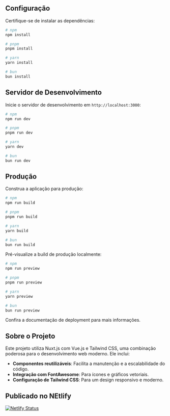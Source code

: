 
## Configuração

Certifique-se de instalar as dependências:

```bash
# npm
npm install

# pnpm
pnpm install

# yarn
yarn install

# bun
bun install
```

## Servidor de Desenvolvimento

Inicie o servidor de desenvolvimento em `http://localhost:3000`:

```bash
# npm
npm run dev

# pnpm
pnpm run dev

# yarn
yarn dev

# bun
bun run dev
```

## Produção

Construa a aplicação para produção:

```bash
# npm
npm run build

# pnpm
pnpm run build

# yarn
yarn build

# bun
bun run build
```

Pré-visualize a build de produção localmente:

```bash
# npm
npm run preview

# pnpm
pnpm run preview

# yarn
yarn preview

# bun
bun run preview
```

Confira a documentação de deployment para mais informações.

## Sobre o Projeto

Este projeto utiliza Nuxt.js com Vue.js e Tailwind CSS, uma combinação poderosa para o desenvolvimento web moderno. Ele inclui:

- **Componentes reutilizáveis**: Facilita a manutenção e a escalabilidade do código.
- **Integração com FontAwesome**: Para ícones e gráficos vetoriais.
- **Configuração de Tailwind CSS**: Para um design responsivo e moderno.

## Publicado no NEtlify
[![Netlify Status](https://api.netlify.com/api/v1/badges/d1267232-f84b-4418-9a19-11c31762d960/deploy-status)](https://app.netlify.com/sites/bucolic-trifle-7fd63a/deploys)
